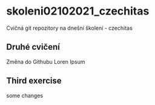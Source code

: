 # skoleni02102021_czechitas
Cvičná git repozitory na dnešní školení - czechitas
## Druhé cvičení
Změna do Githubu Loren Ipsum

## Third exercise
some changes